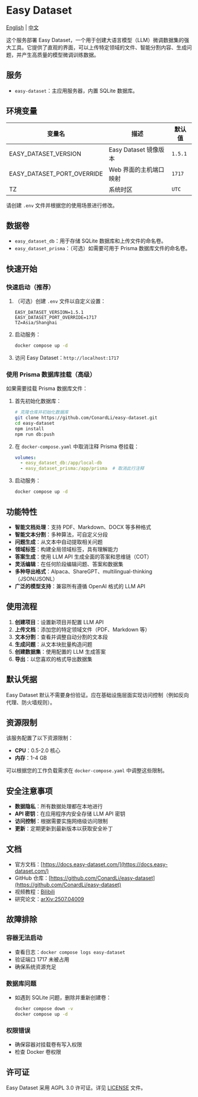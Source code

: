 # Easy Dataset

[English](./README.md) | [中文](./README.zh.md)

这个服务部署 Easy Dataset，一个用于创建大语言模型（LLM）微调数据集的强大工具。它提供了直观的界面，可以上传特定领域的文件、智能分割内容、生成问题，并产生高质量的模型微调训练数据。

## 服务

- `easy-dataset`：主应用服务器，内置 SQLite 数据库。

## 环境变量

| 变量名                     | 描述                   | 默认值  |
| -------------------------- | ---------------------- | ------- |
| EASY_DATASET_VERSION       | Easy Dataset 镜像版本  | `1.5.1` |
| EASY_DATASET_PORT_OVERRIDE | Web 界面的主机端口映射 | `1717`  |
| TZ                         | 系统时区               | `UTC`   |

请创建 `.env` 文件并根据您的使用场景进行修改。

## 数据卷

- `easy_dataset_db`：用于存储 SQLite 数据库和上传文件的命名卷。
- `easy_dataset_prisma`：（可选）如需要可用于 Prisma 数据库文件的命名卷。

## 快速开始

### 快速启动（推荐）

1. （可选）创建 `.env` 文件以自定义设置：

   ```env
   EASY_DATASET_VERSION=1.5.1
   EASY_DATASET_PORT_OVERRIDE=1717
   TZ=Asia/Shanghai
   ```

2. 启动服务：

   ```bash
   docker compose up -d
   ```

3. 访问 Easy Dataset：`http://localhost:1717`

### 使用 Prisma 数据库挂载（高级）

如果需要挂载 Prisma 数据库文件：

1. 首先初始化数据库：

   ```bash
   # 克隆仓库并初始化数据库
   git clone https://github.com/ConardLi/easy-dataset.git
   cd easy-dataset
   npm install
   npm run db:push
   ```

2. 在 `docker-compose.yaml` 中取消注释 Prisma 卷挂载：

   ```yaml
   volumes:
     - easy_dataset_db:/app/local-db
     - easy_dataset_prisma:/app/prisma  # 取消此行注释
   ```

3. 启动服务：

   ```bash
   docker compose up -d
   ```

## 功能特性

- **智能文档处理**：支持 PDF、Markdown、DOCX 等多种格式
- **智能文本分割**：多种算法，可自定义分段
- **问题生成**：从文本中自动提取相关问题
- **领域标签**：构建全局领域标签，具有理解能力
- **答案生成**：使用 LLM API 生成全面的答案和思维链（COT）
- **灵活编辑**：在任何阶段编辑问题、答案和数据集
- **多种导出格式**：Alpaca、ShareGPT、multilingual-thinking（JSON/JSONL）
- **广泛的模型支持**：兼容所有遵循 OpenAI 格式的 LLM API

## 使用流程

1. **创建项目**：设置新项目并配置 LLM API
2. **上传文档**：添加您的特定领域文件（PDF、Markdown 等）
3. **文本分割**：查看并调整自动分割的文本段
4. **生成问题**：从文本块批量构造问题
5. **创建数据集**：使用配置的 LLM 生成答案
6. **导出**：以您喜欢的格式导出数据集

## 默认凭据

Easy Dataset 默认不需要身份验证。应在基础设施层面实现访问控制（例如反向代理、防火墙规则）。

## 资源限制

该服务配置了以下资源限制：

- **CPU**：0.5-2.0 核心
- **内存**：1-4 GB

可以根据您的工作负载需求在 `docker-compose.yaml` 中调整这些限制。

## 安全注意事项

- **数据隐私**：所有数据处理都在本地进行
- **API 密钥**：在应用程序内安全存储 LLM API 密钥
- **访问控制**：根据需要实施网络级访问限制
- **更新**：定期更新到最新版本以获取安全补丁

## 文档

- 官方文档：[https://docs.easy-dataset.com/](https://docs.easy-dataset.com/)
- GitHub 仓库：[https://github.com/ConardLi/easy-dataset](https://github.com/ConardLi/easy-dataset)
- 视频教程：[Bilibili](https://www.bilibili.com/video/BV1y8QpYGE57/)
- 研究论文：[arXiv:2507.04009](https://arxiv.org/abs/2507.04009v1)

## 故障排除

### 容器无法启动

- 查看日志：`docker compose logs easy-dataset`
- 验证端口 1717 未被占用
- 确保系统资源充足

### 数据库问题

- 如遇到 SQLite 问题，删除并重新创建卷：

  ```bash
  docker compose down -v
  docker compose up -d
  ```

### 权限错误

- 确保容器对挂载卷有写入权限
- 检查 Docker 卷权限

## 许可证

Easy Dataset 采用 AGPL 3.0 许可证。详见 [LICENSE](https://github.com/ConardLi/easy-dataset/blob/main/LICENSE) 文件。
